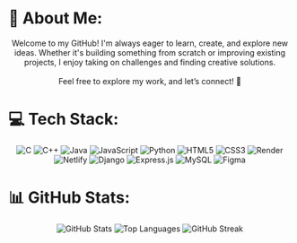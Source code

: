 # 💫 About Me:
<div align="center">
Welcome to my GitHub! I'm always eager to learn, create, and explore new ideas. Whether it's building something from scratch or improving existing projects, I enjoy taking on challenges and finding creative solutions.<br><br>Feel free to explore my work, and let’s connect! 🚀
</div>

# 💻 Tech Stack:
<div align="center">
<img src="https://img.shields.io/badge/c-%2300599C.svg?style=for-the-badge&logo=c&logoColor=white" alt="C"> 
<img src="https://img.shields.io/badge/c++-%2300599C.svg?style=for-the-badge&logo=c%2B%2B&logoColor=white" alt="C++"> 
<img src="https://img.shields.io/badge/java-%23ED8B00.svg?style=for-the-badge&logo=openjdk&logoColor=white" alt="Java"> 
<img src="https://img.shields.io/badge/javascript-%23323330.svg?style=for-the-badge&logo=javascript&logoColor=%23F7DF1E" alt="JavaScript"> 
<img src="https://img.shields.io/badge/python-3670A0?style=for-the-badge&logo=python&logoColor=ffdd54" alt="Python"> 
<img src="https://img.shields.io/badge/html5-%23E34F26.svg?style=for-the-badge&logo=html5&logoColor=white" alt="HTML5"> 
<img src="https://img.shields.io/badge/css3-%231572B6.svg?style=for-the-badge&logo=css3&logoColor=white" alt="CSS3"> 
<img src="https://img.shields.io/badge/Render-%46E3B7.svg?style=for-the-badge&logo=render&logoColor=white" alt="Render"> 
<img src="https://img.shields.io/badge/netlify-%23000000.svg?style=for-the-badge&logo=netlify&logoColor=#00C7B7" alt="Netlify"> 
<img src="https://img.shields.io/badge/django-%23092E20.svg?style=for-the-badge&logo=django&logoColor=white" alt="Django"> 
<img src="https://img.shields.io/badge/express.js-%23404d59.svg?style=for-the-badge&logo=express&logoColor=%2361DAFB" alt="Express.js"> 
<img src="https://img.shields.io/badge/mysql-4479A1.svg?style=for-the-badge&logo=mysql&logoColor=white" alt="MySQL"> 
<img src="https://img.shields.io/badge/figma-%23F24E1E.svg?style=for-the-badge&logo=figma&logoColor=white" alt="Figma">
</div>

# 📊 GitHub Stats:
<div align="center">
  <img src="https://github-readme-stats.vercel.app/api?username=YOUR_GITHUB_USERNAME&show_icons=true&theme=radical" alt="GitHub Stats" />
  <img src="https://github-readme-stats.vercel.app/api/top-langs/?username=YOUR_GITHUB_USERNAME&layout=compact&theme=radical" alt="Top Languages" />
  <img src="https://github-readme-streak-stats.herokuapp.com/?user=YOUR_GITHUB_USERNAME&theme=radical" alt="GitHub Streak" />
</div>

<!-- Proudly created with GPRM ( https://gprm.itsvg.in ) -->
